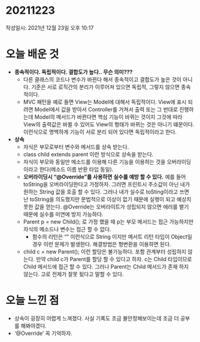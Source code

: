 # 20211223


작성일시: 2021년 12월 23일 오후 10:17

# 오늘 배운 것

- **종속적이다. 독립적이다. 결합도가 높다.. 무슨 의미???**
    - 다른 클래스의 코드나 변수가 바뀐다 해서 종속적이고 결합도가 높은 것이 아니다. 기준은  서로 로직간의 분리가 이루어져 있으면 독립적, 그렇지 않으면 종속적이다.
    - MVC 패턴을 예로 들면 View는 Model에 대해서 독립적이다. View에 표시 되려면 Model에서 값을 받아서 Controller를 거쳐서 출력 또는 그 반대로 진행하는데 Model의 메서드가 바뀐다면 핵심 기능이 바뀌는 것이지 그것에 따라 View의 출력값은 바뀔 수 있어도 View의 형태가 바뀌는 것은 아니기 떄문이다. 이런식으로 명백하게 기능이 서로 분리 되어 있다면 독립적이라고 한다.
- **상속**
    - 자식은 부모로부터 변수와 메서드를 상속 받는다.
    - class child extends parent 이런 방식으로 상속을 받는다.
    - 자식이 부모와 동일만 메소드를 이용해 다른 기능을 이용하는 것을 오버라이딩이라고 한다(메소드 이름 반환 타입 동일).
    - **오버라이딩시  “@Override”를 사용하면 실수를 예방 할 수 있다.** 예를 들어 toString을 오버라이딩한다고 가정하자. 그러면 프린트시 주소값이 아닌 내가 원하는 String 값을 호출 할 수 있다.  그러나 내가 실수로 toSting이라고 쓰면 난 toString을 의도했지만 문법적으로 이상이 없기 때문에 실행이 되고 예상치 못한 값을 얻는다. @Override는 오버라이트가 성립되지 않으면 에러를 뱉기 때문에 실수를 미연에 방지 가능하다.
    - Parent p = new Child(); 로 가정 했을 때 p는 부모 메서드는 접근 가능하지만 자식의 메소드나 변수는 접근 할 수 없다.
        - 함수의 리턴은 “” 이런식으로 String 이지만 메서트 리턴 타입이 Object일 경우 이런 문제가 발생한다. 해결방법은 형변환을 이용하면 된다.
    - child c = new Parent(); 이런 할당은 불가능하다. 포함 관계부터 성립하지 않는다.  만약 child c가 Parent를 할당 할 수 있다고 하자. c는 Child 타입이므로 Child 메서드에 접근 할 수 있다. 그러나 Parent는 Child 메서드가 존재 하지 않는다. 고로 전제가 잘못 됬다고 말할 수 있다.
    

# 오늘 느낀 점

- 상속이 굉장히 어렵게 느껴졌다. 사실 기록도 조금 불안정해보이는데 조금 더 공부를 해봐야겠다.
- ‘@Override’ 꼭 기억하자.